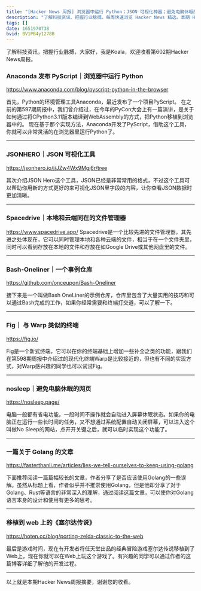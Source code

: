 ```yaml
---
title: "[Hacker News 周报] 浏览器中运行 Python；JSON 可视化神器；避免电脑休眠的网页"
description: "了解科技资讯、把握行业脉搏。每周快速浏览 Hacker News 精选。本期 Hacker Newsletter 地址：https://mailchi.mp/hackernewsletter/602"
tags: []
date: 1651970738
bvid: BV1PB4y1278B
---
```

了解科技资讯，把握行业脉搏，大家好，我是Koala，欢迎收看第602期Hacker News周报。

### Anaconda 发布 PyScript｜浏览器中运行 Python
https://www.anaconda.com/blog/pyscript-python-in-the-browser

首先，Python的环境管理工具Anaconda，最近发布了一个项目PyScript。 在之前的第597期周报中，我们曾介绍过，在今年的PyCon大会上有一篇演讲，是关于如何通过将CPython3.11版本编译到WebAssembly的方式，把Python移植到浏览器中的。
现在基于那个实现方法，Anaconda开发了PyScript，借助这个工具，你就可以非常灵活的在浏览器里运行Python了。

---

### JSONHERO｜JSON 可视化工具
https://jsonhero.io/j/JZw4Wx9Mgj6r/tree

其次介绍JSON Hero这个工具，JSON已经是非常常用的格式，不过这个工具可以帮助你用新的方式更好的来可视化JSON里字段的内容，让你查看JSON数据时更加清晰。

---

### Spacedrive｜本地和云端同在的文件管理器
https://www.spacedrive.app/
Spacedrive是一个比较先进的文件管理器，其先进之处体现在，它可以同时管理本地和各种云端的文件，相当于在一个文件夹里，同时可以看到存放在本地的文件和存放在如Google Drive或其他网盘里的文件。

---
### Bash-Oneliner｜一个事例仓库
https://github.com/onceupon/Bash-Oneliner

接下来是一个叫做Bash OneLiner的示例仓库，仓库里包含了大量实用的技巧和可以通过Bash完成的工作，如果你经常需要和终端打交道，可以了解一下。

---
### Fig｜ 与 Warp 类似的终端
https://fig.io/

Fig是一个新式终端，它可以在你的终端基础上增加一些补全之类的功能，跟我们在第598期周报中介绍过的现代化终端Warp是比较接近的，但也有不同的实现方式，对Warp感兴趣的同学也可以试试Fig。

---
### nosleep｜避免电脑休眠的网页
https://nosleep.page/

电脑一般都有省电功能，一段时间不操作就会自动进入屏幕休眠状态。如果你的电脑正在运行一些长时间的任务，又不想通过系统配置自动关闭屏幕，可以进入这个叫做No Sleep的网站，点开开关键之后，就可以临时实现这个功能了。

---
### 一篇关于 Golang 的文章
https://fasterthanli.me/articles/lies-we-tell-ourselves-to-keep-using-golang

下面推荐阅读一篇篇幅较长的文章，作者分享了是否应该使用Golang的一些误解。虽然从标题上看，作者似乎并不推崇使用Golang，但是他却分享了对于Golang、Rust等语言的非常深入的理解，通过阅读这篇文章，可以使你对Golang语言本身的设计和使用有更多的思考。

---
### 移植到 web 上的《塞尔达传说》
https://hoten.cc/blog/porting-zelda-classic-to-the-web

最后是游戏时间，现在有开发者将任天堂出品的经典冒险游戏塞尔达传说移植到了Web上，现在你就可以在Web上玩这个游戏了。有兴趣的同学可以通过作者的这篇博客详细了解他的开发过程。

---

以上就是本期Hacker News周报摘要，谢谢您的收看。

